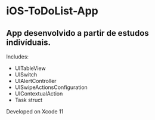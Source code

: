 # iOS-ToDoList-App


## App desenvolvido a partir de estudos indivíduais.

Includes:

* UITableView
* UISwitch
* UIAlertController
* UISwipeActionsConfiguration
* UIContextualAction
* Task struct


Developed on Xcode 11
